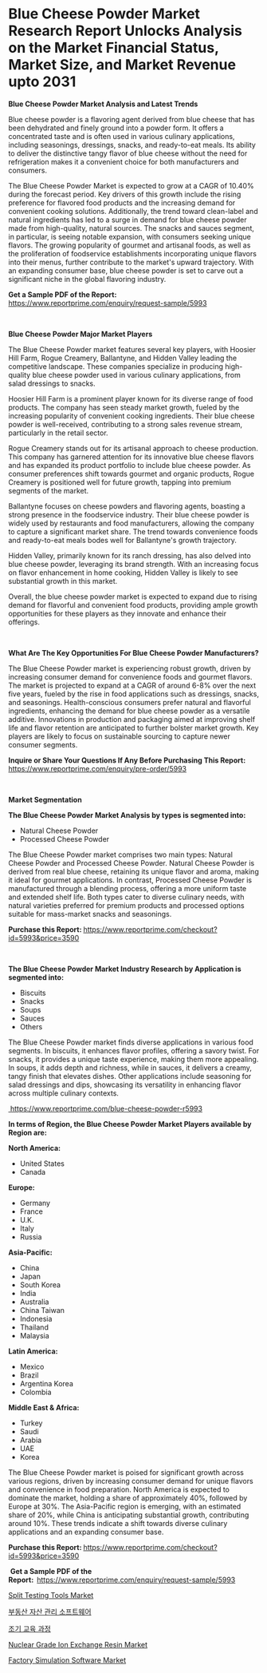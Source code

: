 <p><h1>Blue Cheese Powder Market Research Report Unlocks Analysis on the Market Financial Status, Market Size, and Market Revenue upto 2031</h1></p><p><strong>Blue Cheese Powder Market Analysis and Latest Trends</strong></p>
<p><p>Blue cheese powder is a flavoring agent derived from blue cheese that has been dehydrated and finely ground into a powder form. It offers a concentrated taste and is often used in various culinary applications, including seasonings, dressings, snacks, and ready-to-eat meals. Its ability to deliver the distinctive tangy flavor of blue cheese without the need for refrigeration makes it a convenient choice for both manufacturers and consumers.</p><p>The Blue Cheese Powder Market is expected to grow at a CAGR of 10.40% during the forecast period. Key drivers of this growth include the rising preference for flavored food products and the increasing demand for convenient cooking solutions. Additionally, the trend toward clean-label and natural ingredients has led to a surge in demand for blue cheese powder made from high-quality, natural sources. The snacks and sauces segment, in particular, is seeing notable expansion, with consumers seeking unique flavors. The growing popularity of gourmet and artisanal foods, as well as the proliferation of foodservice establishments incorporating unique flavors into their menus, further contribute to the market's upward trajectory. With an expanding consumer base, blue cheese powder is set to carve out a significant niche in the global flavoring industry.</p></p>
<p><strong>Get a Sample PDF of the Report:&nbsp;</strong> <a href="https://www.reportprime.com/enquiry/request-sample/5993">https://www.reportprime.com/enquiry/request-sample/5993</a></p>
<p>&nbsp;</p>
<p><strong>Blue Cheese Powder Major Market Players</strong></p>
<p><p>The Blue Cheese Powder market features several key players, with Hoosier Hill Farm, Rogue Creamery, Ballantyne, and Hidden Valley leading the competitive landscape. These companies specialize in producing high-quality blue cheese powder used in various culinary applications, from salad dressings to snacks.</p><p>Hoosier Hill Farm is a prominent player known for its diverse range of food products. The company has seen steady market growth, fueled by the increasing popularity of convenient cooking ingredients. Their blue cheese powder is well-received, contributing to a strong sales revenue stream, particularly in the retail sector.</p><p>Rogue Creamery stands out for its artisanal approach to cheese production. This company has garnered attention for its innovative blue cheese flavors and has expanded its product portfolio to include blue cheese powder. As consumer preferences shift towards gourmet and organic products, Rogue Creamery is positioned well for future growth, tapping into premium segments of the market.</p><p>Ballantyne focuses on cheese powders and flavoring agents, boasting a strong presence in the foodservice industry. Their blue cheese powder is widely used by restaurants and food manufacturers, allowing the company to capture a significant market share. The trend towards convenience foods and ready-to-eat meals bodes well for Ballantyne's growth trajectory.</p><p>Hidden Valley, primarily known for its ranch dressing, has also delved into blue cheese powder, leveraging its brand strength. With an increasing focus on flavor enhancement in home cooking, Hidden Valley is likely to see substantial growth in this market.</p><p>Overall, the blue cheese powder market is expected to expand due to rising demand for flavorful and convenient food products, providing ample growth opportunities for these players as they innovate and enhance their offerings.</p></p>
<p>&nbsp;</p>
<p><strong>What Are The Key Opportunities For Blue Cheese Powder Manufacturers?</strong></p>
<p><p>The Blue Cheese Powder market is experiencing robust growth, driven by increasing consumer demand for convenience foods and gourmet flavors. The market is projected to expand at a CAGR of around 6-8% over the next five years, fueled by the rise in food applications such as dressings, snacks, and seasonings. Health-conscious consumers prefer natural and flavorful ingredients, enhancing the demand for blue cheese powder as a versatile additive. Innovations in production and packaging aimed at improving shelf life and flavor retention are anticipated to further bolster market growth. Key players are likely to focus on sustainable sourcing to capture newer consumer segments.</p></p>
<p><strong>Inquire or Share Your Questions If Any Before Purchasing This Report:</strong> <a href="https://www.reportprime.com/enquiry/pre-order/5993">https://www.reportprime.com/enquiry/pre-order/5993</a></p>
<p>&nbsp;</p>
<p><strong>Market Segmentation</strong></p>
<p><strong>The Blue Cheese Powder Market Analysis by types is segmented into:</strong></p>
<p><ul><li>Natural Cheese Powder</li><li>Processed Cheese Powder</li></ul></p>
<p><p>The Blue Cheese Powder market comprises two main types: Natural Cheese Powder and Processed Cheese Powder. Natural Cheese Powder is derived from real blue cheese, retaining its unique flavor and aroma, making it ideal for gourmet applications. In contrast, Processed Cheese Powder is manufactured through a blending process, offering a more uniform taste and extended shelf life. Both types cater to diverse culinary needs, with natural varieties preferred for premium products and processed options suitable for mass-market snacks and seasonings.</p></p>
<p><strong>Purchase this Report:&nbsp;</strong><a href="https://www.reportprime.com/checkout?id=5993&price=3590">https://www.reportprime.com/checkout?id=5993&price=3590</a></p>
<p>&nbsp;</p>
<p><strong>The Blue Cheese Powder Market Industry Research by Application is segmented into:</strong></p>
<p><ul><li>Biscuits</li><li>Snacks</li><li>Soups</li><li>Sauces</li><li>Others</li></ul></p>
<p><p>The Blue Cheese Powder market finds diverse applications in various food segments. In biscuits, it enhances flavor profiles, offering a savory twist. For snacks, it provides a unique taste experience, making them more appealing. In soups, it adds depth and richness, while in sauces, it delivers a creamy, tangy finish that elevates dishes. Other applications include seasoning for salad dressings and dips, showcasing its versatility in enhancing flavor across multiple culinary contexts.</p></p>
<p><a href="https://www.reportprime.com/blue-cheese-powder-r5993">&nbsp;https://www.reportprime.com/blue-cheese-powder-r5993</a></p>
<p><strong>In terms of Region, the Blue Cheese Powder Market Players available by Region are:</strong></p>
<p>
    <p> <strong> North America: </strong>
        <ul>
            <li>United States</li>
            <li>Canada</li>
        </ul>
        </p> 
    <p> <strong> Europe: </strong>
        <ul>
            <li>Germany</li>
            <li>France</li>
            <li>U.K.</li>
            <li>Italy</li>
            <li>Russia</li>
        </ul>
        </p> 
    <p> <strong> Asia-Pacific: </strong>
        <ul>
            <li>China</li>
            <li>Japan</li>
            <li>South Korea</li>
            <li>India</li>
            <li>Australia</li>
            <li>China Taiwan</li>
            <li>Indonesia</li>
            <li>Thailand</li>
            <li>Malaysia</li>
        </ul>
        </p> 
    <p> <strong> Latin America: </strong>
        <ul>
            <li>Mexico</li>
            <li>Brazil</li>
            <li>Argentina Korea</li>
            <li>Colombia</li>
        </ul>
        </p> 
    <p> <strong> Middle East & Africa: </strong>
        <ul>
            <li>Turkey</li>
            <li>Saudi</li>
            <li>Arabia</li>
            <li>UAE</li>
            <li>Korea</li>
        </ul>
    </p>
    </p>
<p><p>The Blue Cheese Powder market is poised for significant growth across various regions, driven by increasing consumer demand for unique flavors and convenience in food preparation. North America is expected to dominate the market, holding a share of approximately 40%, followed by Europe at 30%. The Asia-Pacific region is emerging, with an estimated share of 20%, while China is anticipating substantial growth, contributing around 10%. These trends indicate a shift towards diverse culinary applications and an expanding consumer base.</p></p>
<p><strong>Purchase this Report: </strong><a href="https://www.reportprime.com/checkout?id=5993&price=3590">https://www.reportprime.com/checkout?id=5993&price=3590</a></p>
<p>&nbsp;<strong>Get a Sample PDF of the Report:&nbsp;&nbsp;</strong><a href="https://www.reportprime.com/enquiry/request-sample/5993">https://www.reportprime.com/enquiry/request-sample/5993</a></p>
<p><strong></strong></p>
<p><p><a href="https://www.linkedin.com/pulse/split-testing-tools-market-global-share-ranking-overall-sales-5wtcf?trackingId=JUCYAyeRRkqR%2BUn991DYbw%3D%3D">Split Testing Tools Market</a></p><p><a href="https://medium.com/@adsogvwv75/%EB%AF%B8%EB%9E%98-%EA%B8%80%EB%A1%9C%EB%B2%8C-%EB%B6%80%EB%8F%99%EC%82%B0-%EC%9E%90%EC%82%B0-%EA%B4%80%EB%A6%AC-%EC%86%8C%ED%94%84%ED%8A%B8%EC%9B%A8%EC%96%B4-%EC%8B%9C%EC%9E%A5-%EB%8F%99%ED%96%A5-2024%EB%85%84%EB%B6%80%ED%84%B0-2031%EB%85%84%EA%B9%8C%EC%A7%80%EC%9D%98-%EC%8B%9C%EC%9E%A5-%ED%86%B5%EC%B0%B0%EB%A0%A5-%EB%B0%8F-%EB%B6%84%EC%84%9D-139%ED%8E%98%EC%9D%B4%EC%A7%80-0c04b3f98a89">부동산 자산 관리 소프트웨어</a></p><p><a href="https://medium.com/@adsogvwv75/%EA%B8%80%EB%A1%9C%EB%B2%8C-%EC%A1%B0%EA%B8%B0%EC%97%90%EB%93%80%EC%BC%80%EC%9D%B4%EC%85%98-%EC%BD%94%EC%8A%A4-%EC%8B%9C%EC%9E%A5-%EC%A0%90%EC%9C%A0%EC%9C%A8-%EB%B0%8F-%EC%84%B1%EC%9E%A5-%EA%B8%B0%ED%9A%8C%EC%99%80-2024%EB%85%84%EB%B6%80%ED%84%B0-2031%EB%85%84%EA%B9%8C%EC%A7%80-14-%EC%9D%98-cagr%EB%A1%9C-%EC%84%B1%EC%9E%A5%ED%95%98%EB%8A%94-%EC%8B%9C%EC%9E%A5-%EA%B7%9C%EB%AA%A8-68cdabf2c5e3?postPublishedType=initial">조기 교육 과정</a></p><p><a href="https://issuu.com/reportprime-2/docs/nuclear-grade-ion-exchange-resin-ma_da1fe1caf231d7">Nuclear Grade Ion Exchange Resin Market</a></p><p><a href="https://www.linkedin.com/pulse/factory-simulation-software-market-emerging-trends-future-prospects-c6vef?trackingId=qAYHKRLPRZa6ABE7A4VwUg%3D%3D">Factory Simulation Software Market</a></p></p>